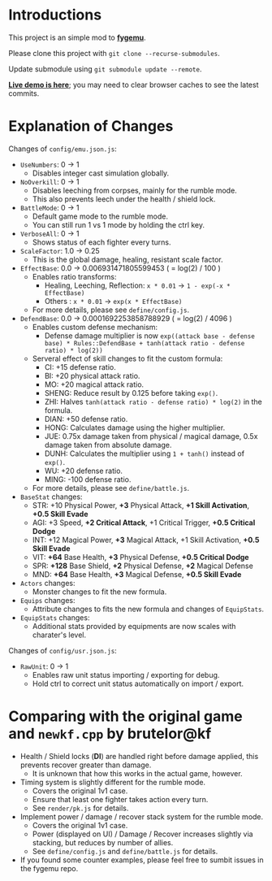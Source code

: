 # Introductions #

This project is an simple mod to __[fygemu](https://github.com/hirakanaKF/fygemu)__.

Please clone this project with `git clone --recurse-submodules`.

Update submodule using `git submodule update --remote`. 

__[Live demo is here](https://hirakanakf.github.io/fygmod/)__; you may need to clear browser caches to see the latest commits.

# Explanation of Changes #

Changes of `config/emu.json.js`:
 * `UseNumbers`: 0 -> 1
   * Disables integer cast simulation globally.
 * `NoOverkill`: 0 -> 1
   * Disables leeching from corpses, mainly for the rumble mode.
   * This also prevents leech under the health / shield lock.
 * `BattleMode`: 0 -> 1
   * Default game mode to the rumble mode.
   * You can still run 1 vs 1 mode by holding the ctrl key.
 * `VerboseAll`: 0 -> 1
   * Shows status of each fighter every turns.
 * `ScaleFactor`: 1.0 -> 0.25
   * This is the global damage, healing, resistant scale factor.
 * `EffectBase`: 0.0 -> 0.006931471805599453 ( = log(2) / 100 )
   * Enables ratio transforms:
     * Healing, Leeching, Reflection: `x * 0.01` -> `1 - exp(-x * EffectBase)`
     * Others : `x * 0.01` -> `exp(x * EffectBase)`
   * For more details, please see `define/config.js`.
 * `DefendBase`: 0.0 -> 0.0001692253858788929 ( = log(2) / 4096 )
   * Enables custom defense mechanism:
     * Defense damage multiplier is now `exp((attack base - defense base) * Rules::DefendBase + tanh(attack ratio - defense ratio) * log(2))`
   * Serveral effect of skill changes to fit the custom formula:
     * CI: +15 defense ratio.
     * BI: +20 physical attack ratio.
     * MO: +20 magical attack ratio.
     * SHENG: Reduce result by 0.125 before taking `exp()`.
     * ZHI: Halves `tanh(attack ratio - defense ratio) * log(2)` in the formula.
     * DIAN: +50 defense ratio.
     * HONG: Calculates damage using the higher multiplier.
     * JUE: 0.75x damage taken from physical / magical damage, 0.5x damage taken from absolute damage.
     * DUNH: Calculates the multiplier using `1 + tanh()` instead of `exp()`.
     * WU: +20 defense ratio.
     * MING: -100 defense ratio.
   * For more details, please see `define/battle.js`.
 * `BaseStat` changes:
   * STR: +10 Physical Power, __+3__ Physical Attack, __+1 Skill Activation__, __+0.5 Skill Evade__ 
   * AGI: +3 Speed, __+2 Critical Attack__, +1 Critical Trigger, __+0.5 Critical Dodge__
   * INT: +12 Magical Power, __+3__ Magical Attack, +1 Skill Activation, __+0.5 Skill Evade__ 
   * VIT: __+64__ Base Health, __+3__ Physical Defense, __+0.5 Critical Dodge__
   * SPR: __+128__ Base Shield, __+2__ Physical Defense, __+2__ Magical Defense
   * MND: __+64__ Base Health, __+3__ Magical Defense, __+0.5 Skill Evade__
 * `Actors` changes:
   * Monster changes to fit the new formula.
 * `Equips` changes:
   * Attribute changes to fits the new formula and changes of `EquipStats`.
 * `EquipStats` changes:
   * Additional stats provided by equipments are now scales with charater's level.

Changes of `config/usr.json.js`:
 * `RawUnit`: 0 -> 1
   * Enables raw unit status importing / exporting for debug.
   * Hold ctrl to correct unit status automatically on import / export.

# Comparing with the original game and `newkf.cpp` by __brutelor@kf__
 * Health / Shield locks (__DI__) are handled right before damage applied, this prevents recover greater than damage.
   * It is unknown that how this works in the actual game, however.
 * Timing system is slightly different for the rumble mode.
   * Covers the original 1v1 case.
   * Ensure that least one fighter takes action every turn.
   * See `render/pk.js` for details.
 * Implement power / damage / recover stack system for the rumble mode.
   * Covers the original 1v1 case.
   * Power (displayed on UI) / Damage / Recover increases slightly via stacking, but reduces by number of allies.
   * See `define/config.js` and `define/battle.js` for details.
 * If you found some counter examples, please feel free to sumbit issues in the fygemu repo.
